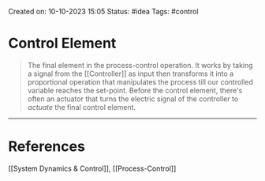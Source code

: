Created on: 10-10-2023 15:05
Status: #idea
Tags: #control
# Control Element
>The final element in the process-control operation. It works by taking a signal from the [[Controller]] as input then transforms it into a proportional operation that manipulates the process till our controlled variable reaches the set-point. Before the control element, there's often an actuator that turns the electric signal of the controller to _actuate_ the final control element.





-----------------
# References
[[System Dynamics & Control]], [[Process-Control]]